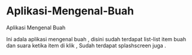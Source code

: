 # Aplikasi-Mengenal-Buah
Aplikasi Mengenal Buah 

Ini adala aplikasi mengenal buah , disini sudah terdapat list-list item buah dan suara ketika item di klik ,
Sudah terdapat splashscreen juga .

